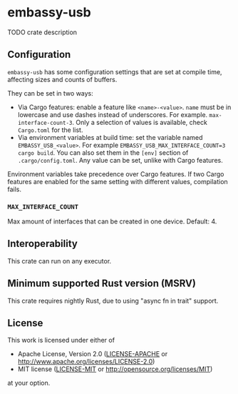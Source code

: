 # embassy-usb

TODO crate description

## Configuration

`embassy-usb` has some configuration settings that are set at compile time, affecting sizes
and counts of buffers.

They can be set in two ways:

- Via Cargo features: enable a feature like `<name>-<value>`. `name` must be in lowercase and
use dashes instead of underscores. For example. `max-interface-count-3`. Only a selection of values
is available, check `Cargo.toml` for the list.
- Via environment variables at build time: set the variable named `EMBASSY_USB_<value>`. For example 
`EMBASSY_USB_MAX_INTERFACE_COUNT=3 cargo build`. You can also set them in the `[env]` section of `.cargo/config.toml`. 
Any value can be set, unlike with Cargo features.

Environment variables take precedence over Cargo features. If two Cargo features are enabled for the same setting
with different values, compilation fails.

### `MAX_INTERFACE_COUNT`

Max amount of interfaces that can be created in one device. Default: 4.


## Interoperability

This crate can run on any executor.

## Minimum supported Rust version (MSRV)

This crate requires nightly Rust, due to using "async fn in trait" support.

## License

This work is licensed under either of

- Apache License, Version 2.0 ([LICENSE-APACHE](LICENSE-APACHE) or
  <http://www.apache.org/licenses/LICENSE-2.0>)
- MIT license ([LICENSE-MIT](LICENSE-MIT) or <http://opensource.org/licenses/MIT>)

at your option.

